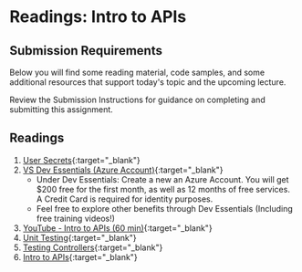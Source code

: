 # Readings: Intro to APIs

## Submission Requirements

Below you will find some reading material, code samples, and some additional resources that support today's topic and the upcoming lecture.

Review the Submission Instructions for guidance on completing and submitting this assignment.

## Readings
1. [User Secrets](../../Resources/UserSecrets.md){:target="_blank"}
1. [VS Dev Essentials (Azure Account)](https://visualstudio.microsoft.com/dev-essentials/){:target="_blank"}
	- Under Dev Essentials: Create a new an Azure Account. You will get $200 free for the first month, as well as 12 months of free services. A Credit Card is required for identity purposes. 
	- Feel free to explore other benefits through Dev Essentials (Including free training videos!)
1. [YouTube - Intro to APIs (60 min)](https://youtu.be/aIkpVzqLuhA){:target="_blank"}
1. [Unit Testing](https://docs.microsoft.com/en-us/aspnet/mvc/overview/older-versions-1/unit-testing/creating-unit-tests-for-asp-net-mvc-applications-cs){:target="_blank"} 
1. [Testing Controllers](https://docs.microsoft.com/en-us/aspnet/core/mvc/controllers/testing?view=aspnetcore-2.1){:target="_blank"} 
1. [Intro to APIs](https://docs.microsoft.com/en-us/aspnet/core/tutorials/first-web-api?view=aspnetcore-2.1){:target="_blank"} 


